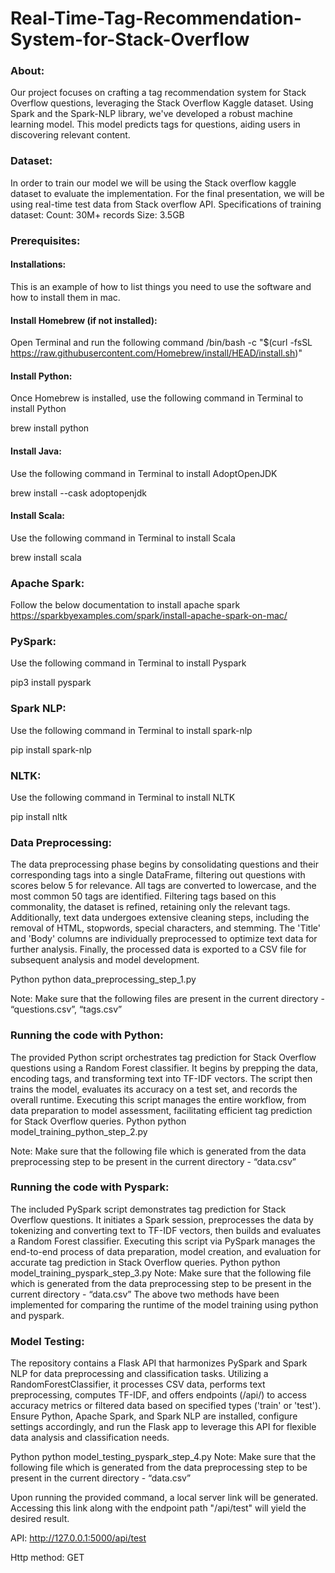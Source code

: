 # Real-Time-Tag-Recommendation-System-for-Stack-Overflow

### About:
Our project focuses on crafting a tag recommendation system for Stack Overflow questions, leveraging the Stack Overflow Kaggle dataset. Using Spark and the Spark-NLP library, we've developed a robust machine learning model. This model predicts tags for questions, aiding users in discovering relevant content.
### Dataset:
In order to train our model we will be using the Stack overflow kaggle dataset to evaluate the implementation. For the final presentation, we will be using real-time test data from Stack overflow API.
Specifications of training dataset: Count: 30M+ records Size: 3.5GB

### Prerequisites:
#### Installations:
This is an example of how to list things you need to use the software and how to install them in mac.
#### Install Homebrew (if not installed):
Open Terminal and run the following command
/bin/bash -c "$(curl -fsSL
https://raw.githubusercontent.com/Homebrew/install/HEAD/install.sh)"

#### Install Python:
Once Homebrew is installed, use the following command in Terminal to install Python

brew install python

#### Install Java:
Use the following command in Terminal to install AdoptOpenJDK

brew install --cask adoptopenjdk
#### Install Scala:
Use the following command in Terminal to install Scala

brew install scala

### Apache Spark:
Follow the below documentation to install apache spark https://sparkbyexamples.com/spark/install-apache-spark-on-mac/
### PySpark:
Use the following command in Terminal to install Pyspark

pip3 install pyspark
### Spark NLP:
Use the following command in Terminal to install spark-nlp

pip install spark-nlp
### NLTK:
Use the following command in Terminal to install NLTK

pip install nltk
### Data Preprocessing:
The data preprocessing phase begins by consolidating questions and their corresponding tags into a single DataFrame, filtering out questions with scores below 5 for relevance. All tags are converted to lowercase, and the most common 50 tags are identified. Filtering tags based on this commonality, the dataset is refined, retaining only the relevant tags. Additionally, text data undergoes extensive cleaning steps, including the removal of HTML, stopwords, special characters, and stemming. The 'Title' and 'Body' columns are individually preprocessed to optimize text data for further analysis. Finally, the processed data is exported to a CSV file for subsequent analysis and model development.

Python
   python data_preprocessing_step_1.py
   
Note: Make sure that the following files are present in the current directory - “questions.csv”, “tags.csv”
### Running the code with Python:
The provided Python script orchestrates tag prediction for Stack Overflow questions using a Random Forest classifier. It begins by prepping the data, encoding tags, and transforming text into TF-IDF vectors. The script then trains the model, evaluates its accuracy on a test set, and records the overall runtime. Executing this script manages the entire workflow, from data preparation to model assessment, facilitating efficient tag prediction for Stack Overflow queries.
Python
   python model_training_python_step_2.py
   
Note: Make sure that the following file which is generated from the data preprocessing step to be present in the current directory - “data.csv”
### Running the code with Pyspark:
The included PySpark script demonstrates tag prediction for Stack Overflow questions. It initiates a Spark session, preprocesses the data by tokenizing and converting text to TF-IDF vectors, then builds and evaluates a Random Forest classifier. Executing this script via PySpark manages the end-to-end process of data preparation, model creation, and evaluation for accurate tag prediction in Stack Overflow queries.
Python
   python model_training_pyspark_step_3.py
Note: Make sure that the following file which is generated from the data preprocessing step to be present in the current directory - “data.csv”
The above two methods have been implemented for comparing the runtime of the model training using python and pyspark.

### Model Testing:
The repository contains a Flask API that harmonizes PySpark and Spark NLP for data preprocessing and classification tasks. Utilizing a RandomForestClassifier, it processes CSV data, performs text preprocessing, computes TF-IDF, and offers endpoints (/api/<type>) to access accuracy metrics or filtered data based on specified types ('train' or 'test'). Ensure Python, Apache Spark, and Spark NLP are installed, configure settings accordingly, and run the Flask app to leverage this API for flexible data analysis and classification needs.

Python
   python model_testing_pyspark_step_4.py
Note: Make sure that the following file which is generated from the data preprocessing step to be present in the current directory - “data.csv”

Upon running the provided command, a local server link will be generated. Accessing this link along with the endpoint path "/api/test" will yield the desired result.

API: http://127.0.0.1:5000/api/test 

Http method: GET
